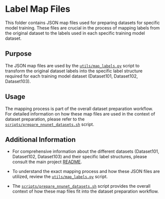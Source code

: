 # Label Map Files

This folder contains JSON map files used for preparing datasets for specific model training. These files are crucial in the process of mapping labels from the original dataset to the labels used in each specific training model dataset.

## Purpose

The JSON map files are used by the [`utils/map_labels.py`](../../utils/map_labels.py) script to transform the original dataset labels into the specific label structure required for each training model dataset (Dataset101, Dataset102, Dataset103).

## Usage

The mapping process is part of the overall dataset preparation workflow. For detailed information on how these map files are used in the context of dataset preparation, please refer to the [`scripts/prepare_nnunet_datasets.sh`](../../../../scripts/prepare_nnunet_datasets.sh) script.

## Additional Information

- For comprehensive information about the different datasets (Dataset101, Dataset102, Dataset103) and their specific label structures, please consult the main project [README](../../../../README.md).

- To understand the exact mapping process and how these JSON files are utilized, review the [`utils/map_labels.py`](../../utils/map_labels.py) script.

- The [`scripts/prepare_nnunet_datasets.sh`](../../../../scripts/prepare_nnunet_datasets.sh) script provides the overall context of how these map files fit into the dataset preparation workflow.